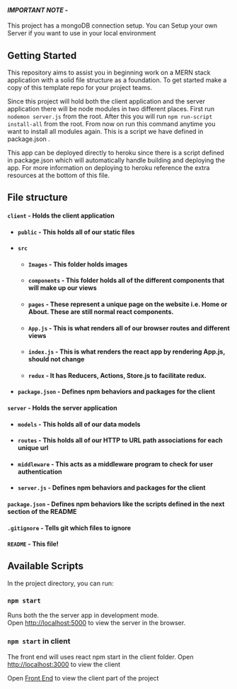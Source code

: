#### _**IMPORTANT NOTE**_ - 
This project has a mongoDB connection setup. You can Setup your own Server if you want to use in your local environment


## Getting Started
This repository aims to assist you in beginning work on a MERN stack application with a solid file structure as a foundation. To get started make a copy of this template repo for your project teams.

Since this project will hold both the client application and the server application there will be node modules in two different places. First run `nodemon server.js` from the root. After this you will run `npm run-script install-all` from the root. From now on run this command anytime you want to install all modules again. This is a script we have defined in package.json .

This app can be deployed directly to heroku since there is a script defined in package.json which will automatically handle building and deploying the app. For more information on deploying to heroku reference the extra resources at the bottom of this file. 

## File structure
#### `client` - Holds the client application
- #### `public` - This holds all of our static files
- #### `src`
    - #### `Images` - This folder holds images
    - #### `components` - This folder holds all of the different components that will make up our views
    - #### `pages` - These represent a unique page on the website i.e. Home or About. These are still normal react components.
    - #### `App.js` - This is what renders all of our browser routes and different views
    - #### `index.js` - This is what renders the react app by rendering App.js, should not change
    - #### `redux` - It has Reducers, Actions, Store.js to facilitate redux.

- #### `package.json` - Defines npm behaviors and packages for the client
#### `server` - Holds the server application
- #### `models` - This holds all of our data models
- #### `routes` - This holds all of our HTTP to URL path associations for each unique url
- #### `middleware` - This acts as a middleware program to check for user authentication
- #### `server.js` - Defines npm behaviors and packages for the client
#### `package.json` - Defines npm behaviors like the scripts defined in the next section of the README
#### `.gitignore` - Tells git which files to ignore
#### `README` - This file!


## Available Scripts

In the project directory, you can run:

### `npm start`

Runs both the the server app in development mode.<br>
Open [http://localhost:5000](http://localhost:5000) to view the server in the browser.

### `npm start` in client

The front end will uses react npm start in the client folder. Open [http://localhost:3000](http://localhost:3000) to view the client

Open [Front End](https://github.com/Adithya2310/LibraryManagementFrontEnd) to view the client part of the project